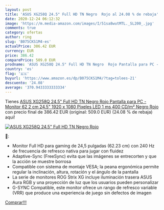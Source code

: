 ```yaml
---
layout: post
title: 'ASUS XG258Q 24.5" Full HD TN Negro  Rojo al 24.08 % de rebaja'
date: 2020-12-24 06:12:32
image: 'https://m.media-amazon.com/images/I/51sa8wutMTL._SL200_.jpg'
comments: true
category: ofertas
author: ring
slug: 'B075CKS1M4-es'
actualPrice: 386.42 EUR
currency: EUR
price: 386.42
comparePrice: 509.0 EUR
prodname: 'ASUS XG258Q 24.5" Full HD TN Negro  Rojo Pantalla para PC - Monitor  62 2 cm  24.5"   1920 x 1080 Pixeles  LED  1 ms  400 CD/m²  Negro  Rojo '
country: 'es'
flag: '🇪🇸'
buyurl: 'https://www.amazon.es/dp/B075CKS1M4/?tag=tolees-21'
descuento: '24.08'
average: '370.9433333333334'
---
```


Tienes [ASUS XG258Q 24.5" Full HD TN Negro  Rojo Pantalla para PC - Monitor  62 2 cm  24.5"   1920 x 1080 Pixeles  LED  1 ms  400 CD/m²  Negro  Rojo ](https://www.amazon.es/dp/B075CKS1M4/?tag=tolees-21) con precio final de  386.42 EUR (original: 509.0 EUR) (24.08 %  de rebaja) aqui!

[![ASUS XG258Q 24.5" Full HD TN Negro  Rojo](https://m.media-amazon.com/images/I/51sa8wutMTL._SL200_.jpg)](https://www.amazon.es/dp/B075CKS1M4/?tag=tolees-21)

🔎:

- Monitor Full HD para gaming de 24,5 pulgadas (62.23 cm) con 240 Hz de frecuencia de refresco nativa para jugar con fluidez
- Adaptive-Sync (FreeSync) evita que las imágenes se entrecorten y que la acción se muestre borrosa
- Compatible con sistema de montaje VESA; la peana ergonómica permite regular la inclinación, altura, rotación y el ángulo de la pantalla
- La serie de monitores ROG Strix XG incluye iluminación trasera ASUS Aura RGB y una proyección de luz que los usuarios pueden personalizar
- G-SYNC Compatible, este monitor ofrece un rango de refresco variable (VRR) que produce una experiencia de juego sin defectos de imagen

[Comprar!!!](https://www.amazon.es/dp/B075CKS1M4/?tag=tolees-21)
